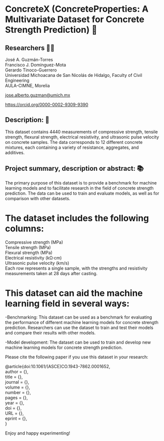 # ConcreteX (ConcreteProperties: A Multivariate Dataset for Concrete Strength Prediction) 🏫

## Researchers 🧑‍🔬
José A. Guzmán-Torres <br />
Francisco J. Domínguez-Mota <br />
Gerardo Tinoco-Guerrero <br />
Universidad Michoacana de San Nicolás de Hidalgo, Faculty of Civil Engineering <br />
AULA-CIMNE, Morelia

jose.alberto.guzman@umich.mx

https://orcid.org/0000-0002-9309-9390

## Description: 📝
This dataset contains 4440 measurements of compressive strength, tensile strength, flexural strength, electrical resistivity, and ultrasonic pulse velocity on concrete samples. The data corresponds to 12 different concrete mixtures, each containing a variety of resistance, aggregates, and additives.

## Project summary, description or abstract: 📚

The primary purpose of this dataset is to provide a benchmark for machine learning models and to facilitate research in the field of concrete strength prediction. The data can be used to train and evaluate models, as well as for comparison with other datasets.

# The dataset includes the following columns:

Compressive strength (MPa) <br />
Tensile strength (MPa) <br />
Flexural strength (MPa) <br />
Electrical resistivity (kΩ·cm) <br />
Ultrasonic pulse velocity (km/s) <br />
Each row represents a single sample, with the strengths and resistivity measurements taken at 28 days after casting. 

# This dataset can aid the machine learning field in several ways:

-Benchmarking: This dataset can be used as a benchmark for evaluating the performance of different machine learning models for concrete strength prediction. Researchers can use the dataset to train and test their models and compare their results with other models.

-Model development: The dataset can be used to train and develop new machine learning models for concrete strength prediction.

Please cite the following paper if you use this dataset in your research:

@article{doi:10.1061/(ASCE)CO.1943-7862.0001652, <br />
author = {}, <br />
title = {}, <br />
journal = {}, <br />
volume = {}, <br />
number = {}, <br />
pages = {}, <br />
year = {}, <br />
doi = {}, <br />
URL = {}, <br />
eprint = {}, <br />
}

Enjoy and happy experimenting!
